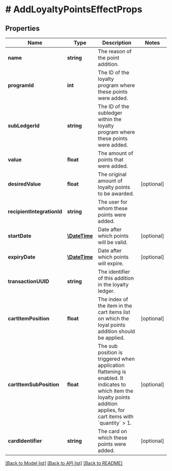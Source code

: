 # # AddLoyaltyPointsEffectProps

## Properties

Name | Type | Description | Notes
------------ | ------------- | ------------- | -------------
**name** | **string** | The reason of the point addition. | 
**programId** | **int** | The ID of the loyalty program where these points were added. | 
**subLedgerId** | **string** | The ID of the subledger within the loyalty program where these points were added. | 
**value** | **float** | The amount of points that were added. | 
**desiredValue** | **float** | The original amount of loyalty points to be awarded. | [optional] 
**recipientIntegrationId** | **string** | The user for whom these points were added. | 
**startDate** | [**\DateTime**](\DateTime.md) | Date after which points will be valid. | [optional] 
**expiryDate** | [**\DateTime**](\DateTime.md) | Date after which points will expire. | [optional] 
**transactionUUID** | **string** | The identifier of this addition in the loyalty ledger. | 
**cartItemPosition** | **float** | The index of the item in the cart items list on which the loyal points addition should be applied. | [optional] 
**cartItemSubPosition** | **float** | The sub position is triggered when application flattening is enabled. It indicates to which item the loyalty points addition applies, for cart items with &#x60;quantity&#x60; &gt; 1. | [optional] 
**cardIdentifier** | **string** | The card on which these points were added. | [optional] 

[[Back to Model list]](../../README.md#documentation-for-models) [[Back to API list]](../../README.md#documentation-for-api-endpoints) [[Back to README]](../../README.md)


